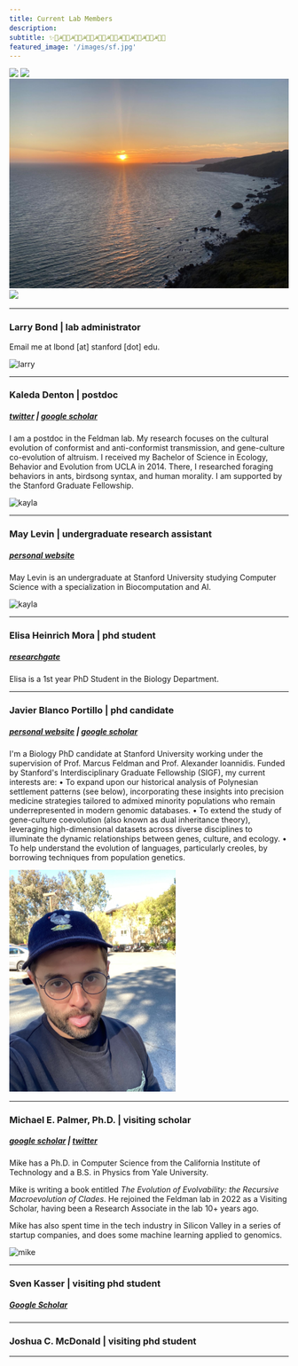 ```yaml
---
title: Current Lab Members
description:
subtitle: ✨🍁☭👨‍💻☭👨‍💻☭👨‍💻☭👩‍💻☭👩‍💻☭👨‍💻☭👨‍💻☭👨‍💻☭🍁✨
featured_image: '/images/sf.jpg'
---
```


<div class="gallery" data-columns="4">
	<img src="/images/sf.jpg">
	<img src="/images/hoover.jpg">
	<img src="/images/view.JPG">
	<img src="/images/lab2.jpg">
</div>

---

### Larry Bond | lab administrator

Email me at lbond [at] stanford [dot] edu.

<img width="300" alt="larry" src="/images/larry.jpg">

---

### Kaleda Denton | postdoc
##### [twitter](https://twitter.com/KaledaDenton) | [google scholar](https://scholar.google.ca/citations?user=BycE1LoAAAAJ&hl=en)

I am a postdoc in the Feldman lab. My research focuses on the cultural evolution of conformist and anti-conformist transmission, and gene-culture co-evolution of altruism. I received my Bachelor of Science in Ecology, Behavior and Evolution from UCLA in 2014. There, I researched foraging behaviors in ants, birdsong syntax, and human morality. I am supported by the Stanford Graduate Fellowship.

<img width="300" alt="kayla" src="/images/kayla.jpg">

---

### May Levin | undergraduate research assistant
##### [personal website](https://maylevin.com)

May Levin is an undergraduate at Stanford University studying Computer Science with a specialization in Biocomputation and AI.

<img width="300" alt="kayla" src="/images/may.jpeg">

---

### Elisa Heinrich Mora | phd student
##### [researchgate](https://www.researchgate.net/profile/Elisa-Mora-3)

Elisa is a 1st year PhD Student in the Biology Department.

---

### Javier Blanco Portillo | phd candidate
##### [personal website](https://javierbioblanco.github.io) | [google scholar](https://scholar.google.co.uk/citations?user=4bo4uK8AAAAJ&hl=en&oi=sra)

I'm a Biology PhD candidate at Stanford University working under the supervision of Prof. Marcus Feldman and Prof. Alexander Ioannidis. Funded by Stanford's Interdisciplinary Graduate Fellowship (SIGF), my current interests are:
• To expand upon our historical analysis of Polynesian settlement patterns (see below), incorporating these insights into precision medicine strategies tailored to admixed minority populations who remain underrepresented in modern genomic databases.
• To extend the study of gene-culture coevolution (also known as dual inheritance theory), leveraging high-dimensional datasets across diverse disciplines to illuminate the dynamic relationships between genes, culture, and ecology.
• To help understand the evolution of languages, particularly creoles, by borrowing techniques from population genetics.

<img width="300" alt="javier" src="/images/javier2.jpg">

---

### Michael E. Palmer, Ph.D. | visiting scholar
##### [google scholar](https://scholar.google.com/citations?user=dUMOr30AAAAJ&hl=en&oi=ao) | [twitter](https://twitter.com/meponymous) 

Mike has a Ph.D. in Computer Science from the California Institute of Technology and a B.S. in Physics from Yale University.

Mike is writing a book entitled _The Evolution of Evolvability: the Recursive Macroevolution of Clades_. He rejoined the Feldman lab in 2022 as a Visiting Scholar, having been a Research Associate in the lab 10+ years ago.

Mike has also spent time in the tech industry in Silicon Valley in a series of startup companies, and does some machine learning applied to genomics. 

<img width="300" alt="mike" src="/images/mike.jpg">

---

### Sven Kasser | visiting phd student
##### [Google Scholar](https://scholar.google.com/citations?user=eeKmxkUAAAAJ&hl=en&oi=ao)

---

### Joshua C. McDonald | visiting phd student

---